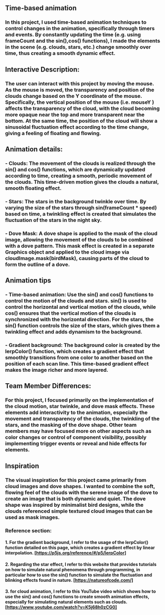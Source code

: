 ## Time-based animation
###    In this project, I used time-based animation techniques to control changes in the animation, specifically through timers and events. By constantly updating the time (e.g. using frameCount and the sin(),cos() functions), I made the elements in the scene (e.g. clouds, stars, etc.) change smoothly over time, thus creating a smooth dynamic effect.

## Interactive Description:
###    The user can interact with this project by moving the mouse. As the mouse is moved, the transparency and position of the clouds change based on the Y coordinate of the mouse. Specifically, the vertical position of the mouse (i.e. mouseY ) affects the transparency of the cloud, with the cloud becoming more opaque near the top and more transparent near the bottom. At the same time, the position of the cloud will show a sinusoidal fluctuation effect according to the time change, giving a feeling of floating and flowing.

## Animation details:
###  - Clouds: The movement of the clouds is realized through the sin() and cos() functions, which are dynamically updated according to time, creating a smooth, periodic movement of the clouds. This time-driven motion gives the clouds a natural, smooth floating effect.
###  - Stars: The stars in the background twinkle over time. By varying the size of the stars through sin(frameCount * speed) based on time, a twinkling effect is created that simulates the fluctuation of the stars in the night sky.
###  - Dove Mask: A dove shape is applied to the mask of the cloud image, allowing the movement of the clouds to be combined with a dove pattern. This mask effect is created in a separate Graphics object and applied to the cloud image via cloudImage.mask(birdMask), causing parts of the cloud to form the outline of a dove.

## Animation tips
###    - Time-based animation: Use the sin() and cos() functions to control the motion of the clouds and stars. sin() is used to control the horizontal and vertical motion of the clouds, while cos() ensures that the vertical motion of the clouds is synchronized with the horizontal direction. For the stars, the sin() function controls the size of the stars, which gives them a twinkling effect and adds dynamism to the background.

###    - Gradient background: The background color is created by the lerpColor() function, which creates a gradient effect that smoothly transitions from one color to another based on the position of each scan line. This time-based gradient effect makes the image richer and more layered.

## Team Member Differences:
###  For this project, I focused primarily on the implementation of the cloud motion, star twinkle, and dove mask effects. These elements add interactivity to the animation, especially the movement and transparency of the clouds, the twinkling of the stars, and the masking of the dove shape. Other team members may have focused more on other aspects such as color changes or control of component visibility, possibly implementing trigger events or reveal and hide effects for elements.

## Inspiration
###   The visual inspiration for this project came primarily from cloud images and dove shapes. I wanted to combine the soft, flowing feel of the clouds with the serene image of the dove to create an image that is both dynamic and quiet. The dove shape was inspired by minimalist bird designs, while the clouds referenced simple textured cloud images that can be used as mask images.

### Reference section:
####  1. For the gradient background, I refer to the usage of the lerpColor() function detailed on this page, which creates a gradient effect by linear interpolation. [https://p5js.org/reference/#/p5/lerpColor]
####  2. Regarding the star effect, I refer to this website that provides tutorials on how to simulate natural phenomena through programming, in particular how to use the sin() function to simulate the fluctuation and blinking effects found in nature. [https://natureofcode.com/]
####  3. for cloud animation, I refer to this YouTube video which shows how to use the sin() and cos() functions to create smooth animation effects, especially for simulating natural elements such as clouds.[https://www.youtube.com/watch?v=K5j68h0zCG0]
